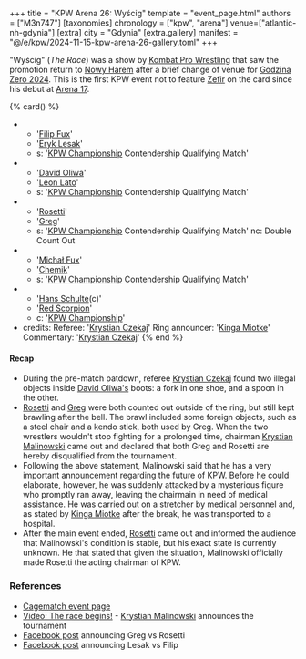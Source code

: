 +++
title = "KPW Arena 26: Wyścig"
template = "event_page.html"
authors = ["M3n747"]
[taxonomies]
chronology = ["kpw", "arena"]
venue=["atlantic-nh-gdynia"]
[extra]
city = "Gdynia"
[extra.gallery]
manifest = "@/e/kpw/2024-11-15-kpw-arena-26-gallery.toml"
+++

"Wyścig" (_The Race_) was a show by [Kombat Pro Wrestling](@/o/kpw.md) that saw the promotion return to [Nowy Harem](@/v/atlantic-nh-gdynia.md) after a brief change of venue for [Godzina Zero 2024](@/e/kpw/2024-09-07-kpw-godzina-zero-2024.md). This is the first KPW event not to feature [Zefir](@/w/zefir.md) on the card since his debut at [Arena 17](@/e/kpw/2021-08-21-kpw-arena-17-odrodzenie.md).

{% card() %}
- - '[Filip Fux](@/w/filip-fux.md)'
  - '[Eryk Lesak](@/w/eryk-lesak.md)'
  - s: '[KPW Championship](@/c/kpw-championship.md) Contendership Qualifying Match'
- - '[David Oliwa](@/w/david-oliwa.md)'
  - '[Leon Lato](@/w/leon-lato.md)'
  - s: '[KPW Championship](@/c/kpw-championship.md) Contendership Qualifying Match'
- - '[Rosetti](@/w/rosetti.md)'
  - '[Greg](@/w/greg.md)'
  - s: '[KPW Championship](@/c/kpw-championship.md) Contendership Qualifying Match'
    nc: Double Count Out
- - '[Michał Fux](@/w/michal-fux.md)'
  - '[Chemik](@/w/chemik.md)'
  - s: '[KPW Championship](@/c/kpw-championship.md) Contendership Qualifying Match'
- - '[Hans Schulte](@/w/hans-schulte.md)(c)'
  - '[Red Scorpion](@/w/red-scorpion.md)'
  - c: '[KPW Championship](@/c/kpw-championship.md)'
- credits:
    Referee: '[Krystian Czekaj](@/w/krystian-czekaj.md)'
    Ring announcer: '[Kinga Miotke](@/w/kinga-miotke.md)'
    Commentary: '[Krystian Czekaj](@/w/krystian-czekaj.md)'
{% end %}

#### Recap

* During the pre-match patdown, referee [Krystian Czekaj](@/w/krystian-czekaj.md) found two illegal objects inside [David Oliwa's](@/w/david-oliwa.md) boots: a fork in one shoe, and a spoon in the other.
* [Rosetti](@/w/rosetti.md) and [Greg](@/w/greg.md) were both counted out outside of the ring, but still kept brawling after the bell. The brawl included some foreign objects, such as a steel chair and a kendo stick, both used by Greg. When the two wrestlers wouldn't stop fighting for a prolonged time, chairman [Krystian Malinowski](@/w/krystian-malinowski.md) came out and declared that both Greg and Rosetti are hereby disqualified from the tournament.
* Following the above statement, Malinowski said that he has a very important announcement regarding the future of KPW. Before he could elaborate, however, he was suddenly attacked by a mysterious figure who promptly ran away, leaving the chairmain in need of medical assistance. He was carried out on a stretcher by medical personnel and, as stated by [Kinga Miotke](@/w/kinga-miotke.md) after the break, he was transported to a hospital.
* After the main event ended, [Rosetti](@/w/rosetti.md) came out and informed the audience that Malinowski's condition is stable, but his exact state is currently unknown. He that stated that given the situation, Malinowski officially made Rosetti the acting chairman of KPW.

### References

* [Cagematch event page](https://www.cagematch.net/?id=1&nr=409399)
* [Video: The race begins!](https://www.youtube.com/watch?v=SV6nnBFO3Iw) - [Krystian Malinowski](@/w/krystian-malinowski.md) announces the tournament
* [Facebook post](//www.facebook.com/kpwrestling/posts/pfbid0DxPE7VFMRbyy7C6ozxHt23k5qKBLW6pRNuqSGMywWGWqvt8HnFowRf4LkrnHENoQl) announcing Greg vs Rosetti
* [Facebook post](//www.facebook.com/kpwrestling/posts/pfbid0MBkW5jRvN3Jn6Q9jTSiHTnWvWsVi8jrzHx98PoYZQxTauskKA4mpAta4MF9M4Yg8l) announcing Lesak vs Filip
